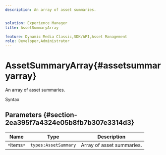 ```yaml
---
description: An array of asset summaries.


solution: Experience Manager
title: AssetSummaryArray

feature: Dynamic Media Classic,SDK/API,Asset Management
role: Developer,Administrator
---
```


# AssetSummaryArray{#assetsummaryarray}

An array of asset summaries.

 Syntax 

## Parameters {#section-2ea395f7a4324e05b8fb7b307e3314d3}

|  Name  | Type  | Description  |
|---|---|---|
|  `*`items`*`  | `types:AssetSummary`  | Array of asset summaries.  |

